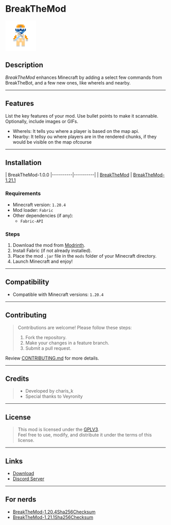 # **BreakTheMod**

![BreakTheMod](/src/main/resources/assets//icon.png)

## **Description**
*BreakTheMod* enhances Minecraft by adding a select few commands from BreakTheBot, and a few new ones, like whereIs and nearby.

---

## **Features**
List the key features of your mod. Use bullet points to make it scannable. Optionally, include images or GIFs.

- WhereIs: It tells you where a player is based on the map api.  
- Nearby: It tellsy ou where players are in the rendered chunks, if they would be visible on the map ofcourse  

---

## **Installation**
| BreakTheMod-1.0.0
|----------|----------|
| [BreakTheMod](/breakthemod.jar) | [BreakTheMod-1.21.1](/breakthemod-1.21.1.jar) 

### **Requirements**
- Minecraft version: `1.20.4`
- Mod loader: `Fabric`  
- Other dependencies (if any):  
  - `Fabric-API`

### **Steps**
1. Download the mod from [Modrinth](https://modrinth.com/mod/breakthemod/).
2. Install Fabric (if not already installed).  
3. Place the mod `.jar` file in the `mods` folder of your Minecraft directory.  
4. Launch Minecraft and enjoy!

---

## **Compatibility**
- Compatible with Minecraft versions: `1.20.4`
---

## **Contributing**

> Contributions are welcome! Please follow these steps:  
> 1. Fork the repository.  
> 2. Make your changes in a feature branch.  
> 3. Submit a pull request.  

Review [CONTRIBUTING.md](/CONTRIBUTING.md) for more details.

---

## **Credits**
> - Developed by charis_k
> - Special thanks to Veyronity

---

## **License**
> This mod is licensed under the [GPLV3](src/main/resources/LICENSE).  
> Feel free to use, modify, and distribute it under the terms of this license.

---

## **Links**
- [Download](https://modrinth.com/mod/breakthemod/)
- [Discord Server](https://discord.gg/RVkwSrPyuq) 

---

## **For nerds**
- [BreakTheMod-1.20.4Sha256Checksum](/breakthemod.jar.sha256)
- [BreakTheMod-1.21.1Sha256Checksum](/breakthemod-1.21.jar.sha256)
